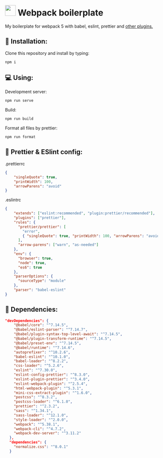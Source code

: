 # <img width="35" height="35" src="https://webpack.js.org/assets/icon-square-big.svg"> Webpack boilerplate
My boilerplate for webpack 5 with babel, eslint, prettier and [other plugins.](#Dependencies)

## :floppy_disk: Installation:
Clone this repository and install by typing:
``` bash
npm i
```

## :computer: Using:

Development server:
``` bash
npm run serve
```

Build:
``` bash
npm run build
```

Format all files by prettier:
``` bash
npm run format
```


## :abcd: Prettier & ESlint config:

.prettierrc
``` JSON
{
    "singleQuote": true,
    "printWidth": 100,
    "arrowParens": "avoid"
}
```

.eslintrc
``` JSON
{
    "extends": ["eslint:recommended", "plugin:prettier/recommended"],
    "plugins": ["prettier"],
    "rules": {
      "prettier/prettier": [
        "error",
        { "singleQuote": true, "printWidth": 100, "arrowParens": "avoid" }
      ],
      "arrow-parens": ["warn", "as-needed"]
    },
    "env": {
      "browser": true,
      "node": true,
      "es6": true
    },
    "parserOptions": {
      "sourceType": "module"
    },
    "parser": "babel-eslint"
}
```

## :file_folder: Dependencies:
```JSON
"devDependencies": {
    "@babel/core": "^7.14.5",
    "@babel/eslint-parser": "^7.14.7",
    "@babel/plugin-syntax-top-level-await": "^7.14.5",
    "@babel/plugin-transform-runtime": "^7.14.5",
    "@babel/preset-env": "^7.14.5",
    "@babel/runtime": "^7.14.6",
    "autoprefixer": "^10.2.6",
    "babel-eslint": "^10.1.0",
    "babel-loader": "^8.2.2",
    "css-loader": "^5.2.6",
    "eslint": "^7.30.0",
    "eslint-config-prettier": "^8.3.0",
    "eslint-plugin-prettier": "^3.4.0",
    "eslint-webpack-plugin": "^2.5.4",
    "html-webpack-plugin": "^5.3.1",
    "mini-css-extract-plugin": "^1.6.0",
    "postcss": "^8.3.2",
    "postcss-loader": "^6.1.0",
    "prettier": "^2.3.2",
    "sass": "^1.34.1",
    "sass-loader": "^12.1.0",
    "style-loader": "^2.0.0",
    "webpack": "^5.38.1",
    "webpack-cli": "^4.7.2",
    "webpack-dev-server": "^3.11.2"
  },
  "dependencies": {
    "normalize.css": "^8.0.1"
  }
```
